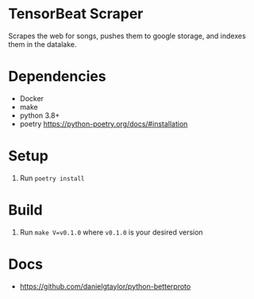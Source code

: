# TensorBeat Scraper

Scrapes the web for songs, pushes them to google storage, and indexes them in the datalake.

# Dependencies

- Docker
- make
- python 3.8+
- poetry https://python-poetry.org/docs/#installation

# Setup

1. Run `poetry install`

# Build

1. Run `make V=v0.1.0` where `v0.1.0` is your desired version

# Docs

- https://github.com/danielgtaylor/python-betterproto
